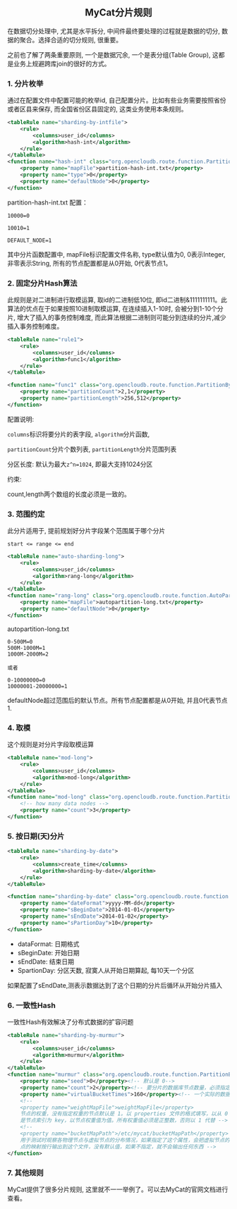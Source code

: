 ## <center>MyCat分片规则</center>

在数据切分处理中, 尤其是水平拆分, 中间件最终要处理的过程就是数据的切分, 数据的聚合。选择合适的切分规则, 很重要。

之前也了解了两条重要原则, 一个是数据冗余, 一个是表分组(Table Group), 这都是业务上规避跨库join的很好的方式。

### 1. 分片枚举

通过在配置文件中配置可能的枚举id, 自己配置分片。比如有些业务需要按照省份或者区县来保存, 而全国省份区县固定的, 这类业务使用本条规则。

```xml
<tableRule name="sharding-by-intfile">
    <rule>
        <columns>user_id</columns>
        <algorithm>hash-int</algorithm>
    </rule>
</tableRule>
<function name="hash-int" class="org.opencloudb.route.function.PartitionByFileMap">
    <property name="mapFile">partition-hash-int.txt</property>
    <property name="type">0</property>
    <property name="defaultNode">0</property>
</function>

```

partition-hash-int.txt 配置：
```text
10000=0

10010=1

DEFAULT_NODE=1
```

其中分片函数配置中, mapFile标识配置文件名称, type默认值为0, 0表示Integer, 非零表示String, 所有的节点配置都是从0开始, 0代表节点1。

### 2. 固定分片Hash算法

此规则是对二进制进行取模运算, 取id的二进制低10位, 即id二进制&1111111111。此算法的优点在于如果按照10进制取模运算, 在连续插入1-10时, 会被分到1-10个分片, 增大了插入的事务控制难度, 而此算法根据二进制则可能分到连续的分片,减少插入事务控制难度。

```xml
<tableRule name="rule1">
    <rule>
        <columns>user_id</columns>
        <algorithm>func1</algorithm>
    </rule>
</tableRule>

<function name="func1" class="org.opencloudb.route.function.PartitionByLong">
    <property name="partitionCount">2,1</property>
    <property name="partitionLength">256,512</property>
</function>
```

配置说明:

`columns`标识将要分片的表字段, `algorithm`分片函数,

`partitionCount`分片个数列表, `partitionLength`分片范围列表

分区长度: 默认为最大`z^n=1024`, 即最大支持1024分区

约束:

count,length两个数组的长度必须是一致的。

### 3. 范围约定

此分片适用于, 提前规划好分片字段某个范围属于哪个分片

`start <= range <= end`

```xml
<tableRule name="auto-sharding-long"> 
    <rule> 
        <columns>user_id</columns> 
        <algorithm>rang-long</algorithm> 
    </rule> 
</tableRule> 
<function name="rang-long" class="org.opencloudb.route.function.AutoPartitionByLong"> 
    <property name="mapFile">autopartition-long.txt</property> 
    <property name="defaultNode">0</property> 
</function>
```

autopartition-long.txt

```text
0-500M=0
500M-1000M=1
1000M-2000M=2

或者

0-10000000=0
10000001-20000000=1
```

defaultNode超过范围后的默认节点。所有节点配置都是从0开始, 并且0代表节点1.

### 4. 取模

这个规则是对分片字段取模运算

```xml
<tableRule name="mod-long">
    <rule>
        <columns>user_id</columns>
        <algorithm>mod-long</algorithm>
    </rule>
</tableRule>
<function name="mod-long" class="org.opencloudb.route.function.PartitionByMod">
    <!-- how many data nodes -->
    <property name="count">3</property>
</function>
```

### 5. 按日期(天)分片

```xml
<tableRule name="sharding-by-date">
    <rule>
        <columns>create_time</columns>
        <algorithm>sharding-by-date</algorithm>
    </rule>
</tableRule>

<function name="sharding-by-date" class="org.opencloudb.route.function.PartitionByDate">
    <property name="dateFormat">yyyy-MM-dd</property>
    <property name="sBeginDate">2014-01-01</property>
    <property name="sEndDate">2014-01-02</property>
    <property name="sPartionDay">10</property>
</function>

```

- dataFormat: 日期格式
- sBeginDate: 开始日期
- sEndDate: 结束日期
- SpartionDay: 分区天数, 寂寞人从开始日期算起, 每10天一个分区

如果配置了sEndDate,测表示数据达到了这个日期的分片后循环从开始分片插入

### 6. 一致性Hash

一致性Hash有效解决了分布式数据的扩容问题

```xml
<tableRule name="sharding-by-murmur">
    <rule>
        <columns>user_id</columns>
        <algorithm>murmur</algorithm>
    </rule>
</tableRule>
<function name="murmur" class="org.opencloudb.route.function.PartitionByMurmurHash">
    <property name="seed">0</property><!-- 默认是 0-->
    <property name="count">2</property><!-- 要分片的数据库节点数量，必须指定，否则没法分片-->
    <property name="virtualBucketTimes">160</property><!-- 一个实际的数据库节点被映射为这么多虚拟节点，默认是 160 倍，也就是虚拟节点数是物理节点数的 160 倍-->
    <!--
    <property name="weightMapFile">weightMapFile</property>
    节点的权重，没有指定权重的节点默认是 1。以 properties 文件的格式填写，以从 0 开始到 count-1 的整数值也就
    是节点索引为 key，以节点权重值为值。所有权重值必须是正整数，否则以 1 代替 -->
    <!--
    <property name="bucketMapPath">/etc/mycat/bucketMapPath</property>
    用于测试时观察各物理节点与虚拟节点的分布情况，如果指定了这个属性，会把虚拟节点的 murmur hash 值与物理节
    点的映射按行输出到这个文件，没有默认值，如果不指定，就不会输出任何东西 -->
</function>

```

### 7. 其他规则

MyCat提供了很多分片规则, 这里就不一一举例了。可以去MyCat的官网文档进行查看。